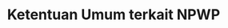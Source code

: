 ---
id: 15
title: Ketentuan Umum terkait NPWP
linkurl: https://docs.google.com/document/d/1Vml1ZuwQ6vZKz62UuAwiIqBlfs-H4nZe2fIe9IVrsRQ/edit?usp=drivesdk
fitur: resume
category: kup
topik: NPWP dan PKP
type: word
modifiedTime: 11 Desember 2019
---